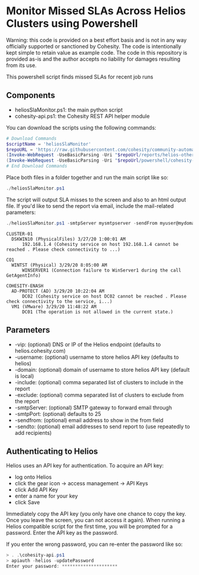 # Monitor Missed SLAs Across Helios Clusters using Powershell

Warning: this code is provided on a best effort basis and is not in any way officially supported or sanctioned by Cohesity. The code is intentionally kept simple to retain value as example code. The code in this repository is provided as-is and the author accepts no liability for damages resulting from its use.

This powershell script finds missed SLAs for recent job runs

## Components

* heliosSlaMonitor.ps1: the main python script
* cohesity-api.ps1: the Cohesity REST API helper module

You can download the scripts using the following commands:

```powershell
# Download Commands
$scriptName = 'heliosSlaMonitor'
$repoURL = 'https://raw.githubusercontent.com/cohesity/community-automation-samples/main'
(Invoke-WebRequest -UseBasicParsing -Uri "$repoUrl/reports/helios-other/powershell/$scriptName/$scriptName.ps1").content | Out-File "$scriptName.ps1"; (Get-Content "$scriptName.ps1") | Set-Content "$scriptName.ps1"
(Invoke-WebRequest -UseBasicParsing -Uri "$repoUrl/powershell/cohesity-api/cohesity-api.ps1").content | Out-File cohesity-api.ps1; (Get-Content cohesity-api.ps1) | Set-Content cohesity-api.ps1
# End Download Commands
```

Place both files in a folder together and run the main script like so:

```powershell
./heliosSlaMonitor.ps1
```

The script will output SLA misses to the screen and also to an html output file. If you'd like to send the report via email, include the mail-related parameters:

```powershell
./heliosSlaMonitor.ps1 -smtpServer mysmtpserver -sendFrom myuser@mydomain.net -sendTo anotheruser@mydomain.net
```

```text
CLUSTER-01
  DSKWIN10 (PhysicalFiles) 3/27/20 1:00:01 AM
      192.168.1.4 (Cohesity service on host 192.168.1.4 cannot be reached . Please check connectivity to ...)

CO1
  WINTST (Physical) 3/29/20 8:05:00 AM
      WINSERVER1 (Connection failure to WinServer1 during the call GetAgentInfo)

COHESITY-ENASH
  AD-PROTECT (AD) 3/29/20 10:22:04 AM
      DC02 (Cohesity service on host DC02 cannot be reached . Please check connectivity to the service, i...)
  VM1 (VMware) 3/29/20 11:48:22 AM
      DC01 (The operation is not allowed in the current state.)
```

## Parameters

* -vip: (optional) DNS or IP of the Helios endpoint (defaults to helios.cohesity.com)
* -username: (optional) username to store helios API key (defaults to helios)
* -domain: (optional) domain of username to store helios API key (default is local)
* -include: (optional) comma separated list of clusters to include in the report
* -exclude: (optional) comma separated list of clusters to exclude from the report
* -smtpServer: (optional) SMTP gateway to forward email through
* -smtpPort: (optional) defaults to 25
* -sendfrom: (optional) email address to show in the from field
* -sendto: (optional) email addresses to send report to (use repeatedly to add recipients)

## Authenticating to Helios

Helios uses an API key for authentication. To acquire an API key:

* log onto Helios
* click the gear icon -> access management -> API Keys
* click Add API Key
* enter a name for your key
* click Save

Immediately copy the API key (you only have one chance to copy the key. Once you leave the screen, you can not access it again). When running a Helios compatible script for the first time, you will be prompted for a password. Enter the API key as the password.

If you enter the wrong password, you can re-enter the password like so:

```powershell
> . .\cohesity-api.ps1
> apiauth -helios -updatePassword
Enter your password: *********************
```
